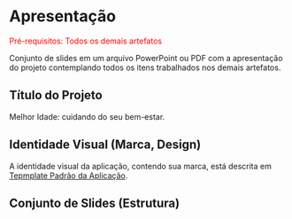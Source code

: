 # Apresentação

<span style="color:red">Pré-requisitos: Todos os demais artefatos</span>

Conjunto de slides em um arquivo PowerPoint ou PDF com a apresentação do projeto contemplando todos os itens trabalhados nos demais artefatos.

## Título do Projeto

Melhor Idade: cuidando do seu bem-estar.

## Identidade Visual (Marca, Design)

A identidade visual da aplicação, contendo sua marca, está descrita em <a href="https://github.com/ICEI-PUC-Minas-PMV-ADS/pmv-ads-2023-1-e3-proj-mov-t4-melhor-idade/blob/main/docs/06-Template%20Padr%C3%A3o%20da%20Aplica%C3%A7%C3%A3o.md">Tepmplate Padrão da Aplicação</a>.

## Conjunto de Slides (Estrutura)

